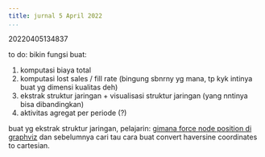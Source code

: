 ```yaml
---
title: jurnal 5 April 2022
...
```

20220405134837

to do:
bikin fungsi buat:
1. komputasi biaya total
2. komputasi lost sales / fill rate (bingung sbnrny yg mana, tp kyk intinya buat yg dimensi kualitas deh)
3. ekstrak struktur jaringan + visualisasi struktur jaringan (yang nntinya bisa dibandingkan)
4. aktivitas agregat per periode (?)

buat yg ekstrak struktur jaringan, pelajarin:
[gimana force node position di graphviz](https://stackoverflow.com/questions/5343899/how-to-force-node-position-x-and-y-in-graphviz) dan sebelumnya cari tau cara buat convert haversine coordinates to cartesian. 
